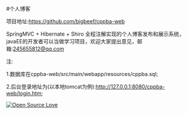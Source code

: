 #个人博客

  项目地址:https://github.com/bigbeef/cppba-web
  
  SpringMVC  + Hibernate + Shiro 全程注解实现的个人博客发布和展示系统，
javaEE的开发者可以当做学习项目，欢迎大家提出意见，邮箱:245655812@qq.com

注:

  1.数据库在cppba-web/src/main/webapp/resources/cppba.sql;
  
  2.后台登录地址为(以本地tomcat为例):http://127.0.0.1:8080/cppba-web/login.htm;

 	
[![Open Source Love](https://badges.frapsoft.com/os/v1/open-source.svg?v=103)](https://github.com/bigbeef/cppba-web)

